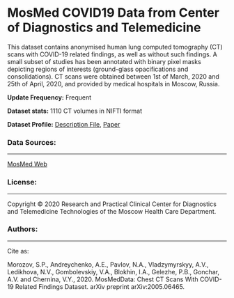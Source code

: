 # MosMed COVID19 Data from Center of Diagnostics and Telemedicine
This dataset contains anonymised human lung computed tomography (CT) scans with COVID-19 related findings, as well as without such findings. A small subset of studies has been annotated with binary pixel masks depicting regions of interests (ground-glass opacifications and consolidations). CT scans were obtained between 1st of March, 2020 and 25th of April, 2020, and provided by medical hospitals in Moscow, Russia.

**Update Frequency:** Frequent

**Dataset stats:** 1110 CT volumes in NIFTI format

**Dataset Profile:** [Description File](https://mosmed.ai/documents/49/README_EN_2.pdf),
[Paper](https://arxiv.org/abs/2005.06465)


### Data Sources:
--------
[MosMed Web](https://mosmed.ai/en/)

### License:
-------------
Copyright © 2020 Research and Practical Clinical Center for Diagnostics and Telemedicine Technologies of the Moscow Health Care Department.

### Authors:
-------------
Cite as:

Morozov, S.P., Andreychenko, A.E., Pavlov, N.A., Vladzymyrskyy, A.V., Ledikhova, N.V., Gombolevskiy, V.A., Blokhin, I.A., Gelezhe, P.B., Gonchar, A.V. and Chernina, V.Y., 2020. MosMedData: Chest CT Scans With COVID-19 Related Findings Dataset. arXiv preprint arXiv:2005.06465.
